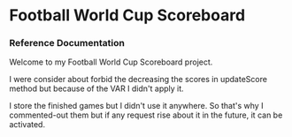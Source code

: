 # Football World Cup Scoreboard

### Reference Documentation
Welcome to my Football World Cup Scoreboard project.

I were consider about forbid the decreasing the scores in updateScore method but because of the VAR I didn't apply it.

I store the finished games but I didn't use it anywhere. 
So that's why I commented-out them but if any request rise about it in the future, it can be activated.
